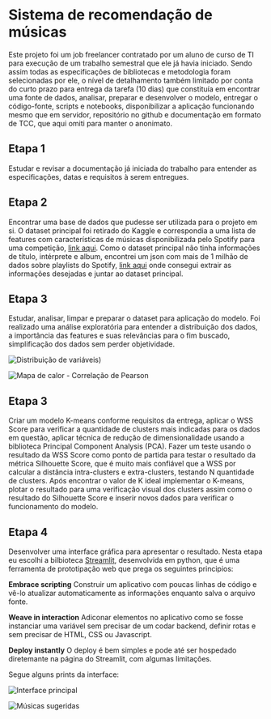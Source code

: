 # Sistema de recomendação de músicas

Este projeto foi um job freelancer contratado por um aluno de curso de TI para execução de um trabalho semestral que ele já havia iniciado. Sendo assim todas as especificações de bibliotecas e metodologia foram selecionadas por ele, o nível de detalhamento também limitado por conta do curto prazo para entrega da tarefa (10 dias) que constituía em encontrar uma fonte de dados, analisar, preparar e desenvolver o modelo, entregar o código-fonte, scripts e notebooks, disponibilizar a aplicação funcionando mesmo que em servidor, repositório no github e documentação em formato de TCC, que aqui omiti para manter o anonimato.

## Etapa 1

Estudar e revisar a documentação já iniciada do trabalho para entender as especificações, datas e requisitos à serem entregues.

## Etapa 2 

Encontrar uma base de dados que pudesse ser utilizada para o projeto em si. O dataset principal foi retirado do Kaggle e correspondia a uma lista de features com características de músicas disponibilizada pelo Spotify para uma competição, [link aqui](https://www.kaggle.com/datasets/mrmorj/dataset-of-songs-in-spotify?select=genres_v2.csv). Como o dataset principal não tinha informações de título, intérprete e album, encontrei um json com mais de 1 milhão de dados sobre playlists do Spotify, [link aqui](https://www.aicrowd.com/challenges/spotify-million-playlist-dataset-challenge) onde consegui extrair as informações desejadas e juntar ao dataset principal.

## Etapa 3

Estudar, analisar, limpar e preparar o dataset para aplicação do modelo. Foi realizado uma análise exploratória para entender a distribuição dos dados, a importância das features e suas relevâncias para o fim buscado, simplificação dos dados sem perder objetividade.

![Distribuição de variáveis](https://raw.githubusercontent.com/almir-martins//leonardo_freela/dados/plot1.png))

![Mapa de calor - Correlação de Pearson](https://raw.githubusercontent.com/almir-martins//leonardo_freela/dados/plot2.png)

## Etapa 3

Criar um modelo K-means conforme requisitos da entrega, aplicar o WSS Score para verificar a quantidade de clusters mais indicadas para os dados em questão, aplicar técnica de redução de dimensionalidade usando a biblioteca Principal Component Analysis (PCA). Fazer um teste usando o resultado da WSS Score como ponto de partida para testar o resultado da métrica Silhouette Score, que é muito mais confiável que a WSS por calcular a distância intra-clusters e extra-clusters, testando N quantidade de clusters. Após encontrar o valor de K ideal implementar o K-means, plotar o resultado para uma verificação visual dos clusters assim como o resultado do Silhouette Score e inserir novos dados para verificar o funcionamento do modelo.

## Etapa 4

Desenvolver uma interface gráfica para apresentar o resultado. Nesta etapa eu escolhi a bilbioteca [Streamlit](https://streamlit.io/), desenvolvida em python, que é uma ferramenta de prototipação web que prega os seguintes principios:

**Embrace scripting**
Construir um aplicativo com poucas linhas de código e vê-lo atualizar automaticamente as informações enquanto salva o arquivo fonte.

**Weave in interaction**
Adiconar elementos no aplicativo como se fosse instanciar uma variável sem precisar de um codar backend, definir rotas e sem precisar de HTML, CSS ou Javascript.

**Deploy instantly**
O deploy é bem simples e pode até ser hospedado diretemante na página do Streamlit, com algumas limitações.

Segue alguns prints da interface:

![Interface principal](https://raw.githubusercontent.com/almir-martins//leonardo_freela/dados/interface1.png)

![Músicas sugeridas](https://raw.githubusercontent.com/almir-martins//leonardo_freela/dados/interface2.png)
